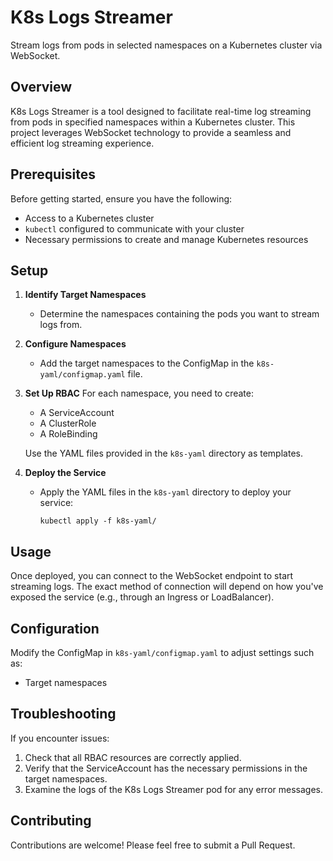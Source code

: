 # K8s Logs Streamer

Stream logs from pods in selected namespaces on a Kubernetes cluster via WebSocket.

## Overview

K8s Logs Streamer is a tool designed to facilitate real-time log streaming from pods in specified namespaces within a Kubernetes cluster. This project leverages WebSocket technology to provide a seamless and efficient log streaming experience.

## Prerequisites

Before getting started, ensure you have the following:

- Access to a Kubernetes cluster
- `kubectl` configured to communicate with your cluster
- Necessary permissions to create and manage Kubernetes resources

## Setup

1. **Identify Target Namespaces**
   - Determine the namespaces containing the pods you want to stream logs from.

2. **Configure Namespaces**
   - Add the target namespaces to the ConfigMap in the `k8s-yaml/configmap.yaml` file.

3. **Set Up RBAC**
   For each namespace, you need to create:
   - A ServiceAccount
   - A ClusterRole
   - A RoleBinding
   
   Use the YAML files provided in the `k8s-yaml` directory as templates.

4. **Deploy the Service**
   - Apply the YAML files in the `k8s-yaml` directory to deploy your service:
     ```
     kubectl apply -f k8s-yaml/
     ```

## Usage

Once deployed, you can connect to the WebSocket endpoint to start streaming logs. The exact method of connection will depend on how you've exposed the service (e.g., through an Ingress or LoadBalancer).

## Configuration

Modify the ConfigMap in `k8s-yaml/configmap.yaml` to adjust settings such as:
- Target namespaces

## Troubleshooting

If you encounter issues:
1. Check that all RBAC resources are correctly applied.
2. Verify that the ServiceAccount has the necessary permissions in the target namespaces.
3. Examine the logs of the K8s Logs Streamer pod for any error messages.

## Contributing

Contributions are welcome! Please feel free to submit a Pull Request.

